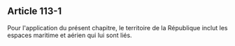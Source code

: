 Article 113-1
----
Pour l'application du présent chapitre, le territoire de la République inclut
les espaces maritime et aérien qui lui sont liés.
